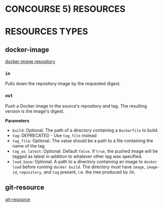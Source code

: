# CONCOURSE 5) RESOURCES


# RESOURCES TYPES

## docker-image

[docker-image repository](https://github.com/concourse/docker-image-resource)



### `in`

Pulls down the repository image by the requested digest.



### `out`

Push a Docker image to the source's repository and tag. The resulting version is the image's digest.

**Parameters**

  - `build`: Optional. The path of a directory containing a `Dockerfile` to build.
  - `tag`: DEPRECATED - Use `tag_file` instead
  - `tag_file`: Optional. The value should be a path to a file containing the name of the tag.
  - `tag_as_latest`: Optional. Default `false`. If `true`, the pushed image will be tagged as latest in addition to whatever other tag was specified.
  - `load_base`: Optional. A path to a directory containing an image to `docker load` before running `docker build`. The directory must have `image`, `image-id`, `repository`, and `tag` present, i.e. the tree produced by /in.



## git-resource

[git-resource](https://github.com/concourse/git-resource)
















